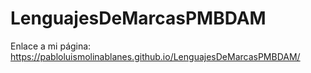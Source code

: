 # LenguajesDeMarcasPMBDAM
Enlace a mi página: https://pabloluismolinablanes.github.io/LenguajesDeMarcasPMBDAM/
